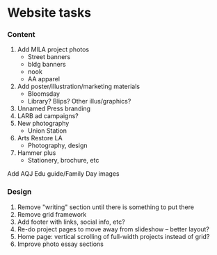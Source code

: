 Website tasks
===============

### Content
1. Add MILA project photos
    - Street banners
    - bldg banners
    - nook
    - AA apparel
2. Add poster/illustration/marketing materials
    - Bloomsday
    - Library? Blips? Other illus/graphics?
3. Unnamed Press branding
4. LARB ad campaigns?
5. New photography
    - Union Station
6. Arts Restore LA
    - Photography, design
7. Hammer plus
    - Stationery, brochure, etc

Add AQJ Edu guide/Family Day images


### Design
1. Remove "writing" section until there is something to put there
2. Remove grid framework
3. Add footer with links, social info, etc?
4. Re-do project pages to move away from slideshow – better layout?
5. Home page: vertical scrolling of full-width projects instead of grid?
6. Improve photo essay sections

